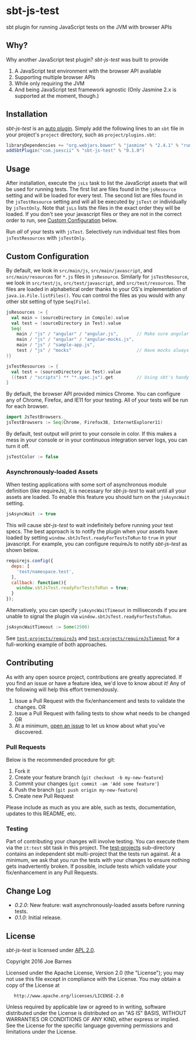# sbt-js-test
sbt plugin for running JavaScript tests on the JVM with browser APIs

## Why?

Why another JavaScript test plugin?
*sbt-js-test* was built to provide 

1. A JavaScript test environment with the browser API available
2. Supporting multiple browser APIs
3. While only requiring the JVM
4. And being JavaScript test framework agnostic (Only Jasmine 2.x is supported at the moment, though.)

## Installation

*sbt-js-test* is an [auto plugin](http://www.scala-sbt.org/0.13/docs/Plugins.html#Using+an+auto+plugin).
Simply add the following lines to an `sbt` file in your project's `project` directory, such as `project/plugins.sbt`:

```scala
libraryDependencies += "org.webjars.bower" % "jasmine" % "2.4.1" % "runtime"
addSbtPlugin("com.joescii" % "sbt-js-test" % "0.1.0")
```

## Usage

After installation, execute the `jsLs` task to list the JavaScript assets that will be used for running tests.
The first list are files found in the `jsResource` setting and will be loaded for every test.
The second list are files found in the `jsTestResource` setting and will all be executed by `jsTest` or individually by `jsTestOnly`.
Note that `jsLs` lists the files in the exact order they will be loaded.
If you don't see your javascript files or they are not in the correct order to run, see [Custom Configuration](#custom-configuration) below.

Run *all* of your tests with `jsTest`.
Selectively run individual test files from `jsTestResources` with `jsTestOnly`.


## Custom Configuration

By default, we look in `src/main/js`, `src/main/javascript`, and `src/main/resources` for `*.js` files in `jsResource`.
Similarly for `jsTestResource`, we look in `src/test/js`, `src/test/javascript`, and `src/test/resources`.
The files are loaded in alphabetical order thanks to your OS's implementation of `java.io.File.listFiles()`.
You can control the files as you would with any other sbt setting of type `Seq[File]`.

```scala
jsResources := {
  val main = (sourceDirectory in Compile).value
  val test = (sourceDirectory in Test).value
  Seq(
    main / "js" / "angular" / "angular.js",       // Make sure angular loads before the mocks
    main / "js" / "angular" / "angular-mocks.js",
    main / "js" / "sample-app.js",
    test / "js" / "mocks"                         // Have mocks always available for jsTestOnly 
)}

jsTestResources := {
  val test = (sourceDirectory in Test).value
  ((test / "scripts") ** "*.spec.js").get         // Using sbt's handy PathFinder
}
```

By default, the browser API provided mimics Chrome.
You can configure any of Chrome, Firefox, and IE11 for your testing.
All of your tests will be run for each browser.

```scala
import JsTestBrowsers._
jsTestBrowsers := Seq(Chrome, Firefox38, InternetExplorer11)
```

By default, test output will print to your console in color.
If this makes a mess in your console or in your continuous integration server logs, you can turn it off.

```scala
jsTestColor := false
```

### Asynchronously-loaded Assets
 
When testing applications with some sort of asynchronous module definition (like requireJs), it is necessary for *sbt-js-test* to wait until all your assets are loaded.
To enable this feature you should turn on the `jsAsyncWait` setting.

```scala
jsAsyncWait := true
```

This will cause *sbt-js-test* to wait indefinitely before running your test specs.
The best approach is to notify the plugin when your assets have loaded by setting `window.sbtJsTest.readyForTestsToRun` to `true` in your javascript.
For example, you can configure requireJs to notify *sbt-js-test* as shown below.

```javascript
requirejs.config({
  deps: [
    'test/namespace.test',
  ],
  callback: function(){
    window.sbtJsTest.readyForTestsToRun = true;
  }
});
```

Alternatively, you can specify `jsAsyncWaitTimeout` in milliseconds if you are unable to signal the plugin via `window.sbtJsTest.readyForTestsToRun`.
 
```scala
jsAsyncWaitTimeout := Some(2500)
```

See [`test-projects/requireJs`](test-projects/requireJs) and [`test-projects/requireJsTimeout`](test-projects/requireJsTimeout) for a full-working example of both approaches.

## Contributing

As with any open source project, contributions are greatly appreciated.
If you find an issue or have a feature idea, we'd love to know about it!
Any of the following will help this effort tremendously.

1. Issue a Pull Request with the fix/enhancement and tests to validate the changes.  OR
2. Issue a Pull Request with failing tests to show what needs to be changed OR
3. At a minimum, [open an issue](https://github.com/joescii/sbt-js-test/issues/new) to let us know about what you've discovered.

### Pull Requests

Below is the recommended procedure for git:

1. Fork it
2. Create your feature branch (`git checkout -b my-new-feature`)
3. Commit your changes (`git commit -am 'Add some feature'`)
4. Push the branch (`git push origin my-new-feature`)
5. Create new Pull Request

Please include as much as you are able, such as tests, documentation, updates to this README, etc.

### Testing

Part of contributing your changes will involve testing.
You can execute them via the `it:test` sbt task in this project.
The [test-projects](https://github.com/joescii/sbt-js-test/tree/master/test-projects) sub-directory contains an independent sbt multi-project that the tests run against.
At a minimum, we ask that you run the tests with your changes to ensure nothing gets inadvertently broken.
If possible, include tests which validate your fix/enhancement in any Pull Requests.

## Change Log

* *0.2.0*: New feature: wait asynchronously-loaded assets before running tests.
* *0.1.0*: Initial release.

## License

*sbt-js-test* is licensed under [APL 2.0](http://www.apache.org/licenses/LICENSE-2.0).

Copyright 2016 Joe Barnes

   Licensed under the Apache License, Version 2.0 (the "License");
   you may not use this file except in compliance with the License.
   You may obtain a copy of the License at

       http://www.apache.org/licenses/LICENSE-2.0

   Unless required by applicable law or agreed to in writing, software
   distributed under the License is distributed on an "AS IS" BASIS,
   WITHOUT WARRANTIES OR CONDITIONS OF ANY KIND, either express or implied.
   See the License for the specific language governing permissions and
   limitations under the License.

